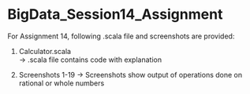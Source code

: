 # BigData_Session14_Assignment

For Assignment 14, following .scala file and screenshots are provided:

1. Calculator.scala   
-> .scala file contains code with explanation

2. Screenshots 1-19 
-> Screenshots show output of operations done on rational or whole numbers
